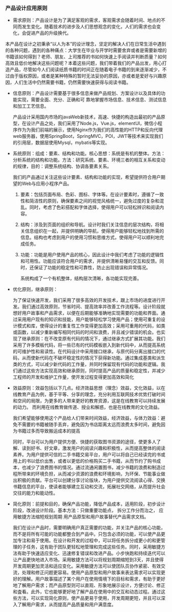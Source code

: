 ### 产品设计应用原则

- 需求原则：产品设计是为了满足客观的需求，客观需求会随着时间、地点的不同而发生变化。随着技术的进步及人们思想观念的变化，人们的需求也会变化，会促进产品的升级换代。

​			本产品在设计之初秉承“以人为本”的设计理念，坚定的解决人们在日常生活中遇到的各种问题，遇到的各种痛点：大学生在毕业与开学时需要舍弃或者是需要新增的书籍该如何得到？老师、朋友、上司推荐的书如何快速上手阅读并判断质量？如何高效且低价地解决这些问题呢？本着这些问题，我们带着我们的产品出发，用心打造产品，尽管如今人们阅读纸质书籍的时间正在随着电子书籍的到来逐渐减少，不过由于版权原因，或者是某种特殊的暂时无法妥协的原因，亦或者是爱好与兴趣原因，人们生活中仍然需要书籍，仍然需要快速获得与阅读书籍。



- 信息原则：产品设计需要基于很多信息来做产品规划、方案设计以及具体的功能实现，需要全面、充分、正确和可 靠地掌握市场信息、技术信息、测试信息和加工工艺信息。

  ​		产品设计采用国内市场的javaWeb新技术，高速、快捷的构造出最初的产品原型，在设计产品之处，我们采用了Node.js，Vue.js，elementUI，微信小程序作为为我们前端的展示，使用Nginx作为我们的高性能的HTTP和反向代理web服务器，使用SpringBoot，SpringMVC，POI，JWT等技术来实现我们的引用层，数据层使用Mysql，mybatis等实现。

  

- 系统原则：组成：要素、结构和功能。核心思想：系统是有机的整体。方法：分析系统的结构和功能。方法：研究系统、要素、环境三者的相互关系和变动的规律，目的：调整系统结构、协调各要素关系。

  ​	我们的产品通过关注这些设计要素、结构和功能的实现，希望提供符合用户期望的Web与应用小程序产品。

  1. 要素：包括页面布局、色彩、图标、字体等。在设计要素时，遵循了一致性和简洁性的原则，确保要素之间的视觉风格统一，避免过度的复杂和混乱。同时，考虑了色彩搭配和字体选择，使得用户可以轻松辨识和阅读内容。

  2. 结构：涉及到页面的组织和导航。设计时我们关注信息的层次结构，将相关信息组织在一起，并提供明确的导航，使得用户能够轻松地找到所需的信息。结构也考虑到用户的使用习惯和思维方式，使得用户可以顺利地完成任务。

  3. 功能：功能是用户使用产品的核心，因此设计中我们考虑了功能的逻辑性和可用性。功能应该符合用户的需求，并提供清晰易懂的交互和反馈。同时，还保证了功能的稳定性和可靠性，防止出现错误和异常情况。

     系统构成了一个有机整体，结构层次清晰，各功能实现完善。

  

- 优化原则，继承原则：

  ​		为了保证快速开发，我们采用了很多高效的开发技术，跟上市场的进度进行开发。我们通过高效原则，节省时间、提高效率并改善工作流程等。设计阶段就想好用户故事和产品需求，以便在后期能够准确地实现需要的功能和界面。通过采用用户现有的知识和技能，用户能够轻松学习使用产品；使用可重复的设计模式和库，使得设计的重复性工作变得更加高效；采用可重用的代码，如类或函数，以减少重新编写相同代码的时间和浪费，并且减少错误的机会。也实现了继承原则：在不改变原有代码的情况下，通过继承方式扩展其功能。我们采用了许多模板代码，将一些已有的代码模板嵌入到新代码中，从而提高系统的可维护性和易读性。在代码设计中采用接口继承，与原代码分离出接口的代码，从而使新代码在不破坏稳定性的情况下获得新功能。通过集成基类和派生类的方式，可以减少新代码的工作量，并同时保留现有代码的功能和逻辑。我们通过这些方法实现高效和继承原则，同时提高产品的质量和稳定性，并减少工程师的开发和维护工作量，使开发过程变得更加高效和简化

  

- 效益原则：效益包括以下几点。经济效益思想（理念）效益，文化效益，以在线教育产品为例，基于平等、分享的理念，充分利用互联网技术优势打破时间和空间的局限，为更多的人带来更好的教育资源，这是在线教育可以持续发展的动力。 而利用在线教育做传道、授业和解惑，也是在线教育的文化效益。

  ​		我们希望能够使用这个产品给人们带来时间效益，经济效益，与体力效益：避免不需要的书籍被随手丢弃，避免因为书店距离太远而浪费太多时间，避免因为书籍过多而导致搬运成本的提高

  ​		同时，平台可以为用户提供方便、快捷的获取图书资源的途径，使更多人了解、读到好书、好文章，激发用户的阅读兴趣和积极性，从而提高整体的阅读素养。为用户提供可信的二手书籍交易平台，用户可以将自己已经读完的书或用上的书以低价出售，或者以更低的价格购买二手书籍，从而节约了购书成本，也减少了浪费图书的情况。通过流通闲置图书，减少书籍的浪费和制造过程所带来的环境负担，从而减少资源的浪费和环境影响，为环保、节能事业做出积极的贡献。平台可以创建分享讨论版块，为用户提供交流阅读心得、交换书籍信息的平台，使读者能够建立互动和交流，拓展社交网络，从而提升社会交往的能力和能动性。
  

- 简化原则：前提和目的，确保产品功能，降低产品成本，适用阶段，初步设计阶段，改进设计阶段。基本方法：只做重要功能点， 拆分工作分而治之， 应用敏捷方法缩短规划周期 用产品原型和用户故事替代产品需求文档。

  ​		我们在设计产品时，需要明确用户真正需要的功能，并关注产品的核心功能，而不是将所有可能的功能都整合到产品中。只包含必须的功能，可以使产品更加专注和易于使用。在设计和开发的过程中，可以将任务拆分成更小的和更管理的子任务，这有助于团队更轻松地管理和完成这些任务。同时，采用敏捷方法有助于快速适应变化、迅速修复错误和改进产品。小步快跑和持续迭代可以让产品更快地进入市场。采用敏捷方法可以将规划周期缩短到3天，并且使得开发周期更加灵活和适应变化。采用敏捷方法可以使团队员协作紧密、有效交流，处理和修正问题更容易。使用产品原型和用户故事来表达需求可以实现更好的理解。用户故事描述了某个用户在使用情境下的目标和需求，有助于更好地了解用户需求；而产品原型则可以直观、形象地展示设计，方便讨论、修正和査看。此外，它也能够更好地了解产品在使用中的交互和动态过程。通过这些方法，可以实现简化原则，使产品更易于使用，开发周期更短，并且可以深入了解用户需求，从而提高产品质量和用户满意度。

  